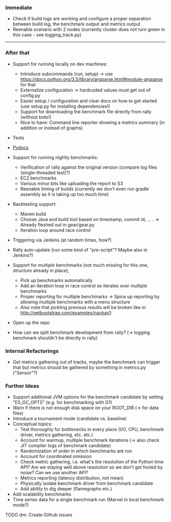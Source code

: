 ### Immediate

* Check if build logs are working and configure a proper separation between build log, the benchmark output and metrics output
* Reenable scenario with 2 nodes (currently cluster does not turn green in this case - see logging_track.py)

---

### After that

* Support for running locally on dev machines:
    * Introduce subcommands (run, setup) -> use https://docs.python.org/3.5/library/argparse.html#module-argparse for that
    * Externalize configuration -> hardcoded values must get out of config.py
    * Easier setup / configuration and clear docs on how to get started (use setup.py for installing dependencies!)
    * Support for downloading the benchmark file directly from rally (without boto!)
    * Nice to have: Command line reporter showing a metrics summary (in addition or instead of graphs)

* Tests
* [Pydocs](http://sphinxcontrib-napoleon.readthedocs.org/en/latest/example_google.html)

* Support for running nightly benchmarks:
    * Verification of rally against the original version (compare log files (single-threaded test)?)
    * EC2 benchmarks
    * Various minor bits like uploading the report to S3
    * Reenable timing of builds (currently we don't even run gradle assembly as it is taking up too much time)
    
* Backtesting support:
    * Maven build
    * Choose Java and build tool based on timestamp, commit id, ... . -> Already fleshed out in gear/gear.py
    * Iteration loop around race control

* Triggering via Jenkins (at random times, how?)

* Rally auto-update (run some kind of "pre-script"? Maybe also in Jenkins?)

* Support for multiple benchmarks (not much missing for this one, structure already in place),
    * Pick up benchmarks automatically
    * Add an iteration loop in race control so iterates over multiple benchmarks
    * Proper reporting for multiple benchmarks -> Spice up reporting by allowing multiple benchmarks with a menu structure
    * Also note that pickling previous results will be broken
  like in http://getbootstrap.com/examples/navbar/)
  
* Open up the repo
* How can we split benchmark development from rally? (-> logging benchmark shouldn't be directly in rally)

### Internal Refactorings

* Get metrics gathering out of tracks, maybe the benchmark can trigger that but metrics should be gathered by something in metrics.py ("Sensor"?)

 
### Further Ideas

* Support additional JVM options for the benchmark candidate by setting "ES_GC_OPTS" (e.g. for benchmarking with G1)  
* Warn if there is not enough disk space on your ROOT_DIR (-> for data files)
* Introduce a tournament mode (candidate vs. baseline)
* Conceptual topics:
    * Test thoroughly for bottlenecks in every place (I/O, CPU, benchmark driver, metrics gathering, etc. etc.)
    * Account for warmup, multiple benchmark iterations (-> also check JIT compiler logs of benchmark candidate)
    * Randomization of order in which benchmarks are run
    * Account for coordinated omission
    * Check metric gathering, i.e. what's the resolution of the Python time API? Are we staying well above resolution so we don't get fooled by noise? Can we use another API?
    * Metrics reporting (latency distribution, not mean)
    * Physically isolate benchmark driver from benchmark candidate
    * Add ability to dig deeper (flamegraphs etc.)
* Add scalability benchmarks
* Time series data for a single benchmark run (Marvel in local benchmark mode?)

TODO dm: Create Github issues

